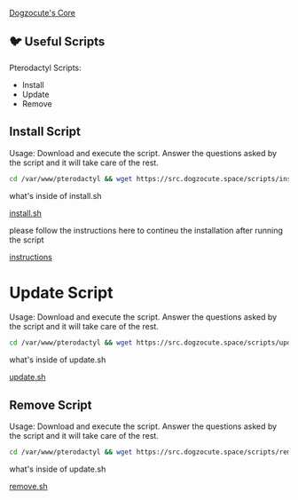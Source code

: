 [Dogzocute's Core](https://github.com/Dogzocute-D-e-v/Dogzocute-Core)

## 🐦 Useful Scripts

Pterodactyl Scripts:
- Install
- Update
- Remove

## Install Script
Usage:
Download and execute the script. Answer the questions asked by the script and it will take care of the rest.

```bash
cd /var/www/pterodactyl && wget https://src.dogzocute.space/scripts/install.sh && bash install.sh
```
what's inside of install.sh

[install.sh](https://github.com/Dogzocute-D-e-v/useful-scripts/blob/main/scripts/install.sh)

please follow the instructions here to contineu the installation after running the script

[instructions](https://github.com/Dogzocute-D-e-v/useful-scripts/blob/main/tutorials/install.md)

# Update Script
Usage:
Download and execute the script. Answer the questions asked by the script and it will take care of the rest.

```bash
cd /var/www/pterodactyl && wget https://src.dogzocute.space/scripts/update.sh && bash update.sh
```

what's inside of update.sh

[update.sh](https://github.com/Dogzocute-D-e-v/useful-scripts/blob/main/update.sh)

## Remove Script
Usage:
Download and execute the script. Answer the questions asked by the script and it will take care of the rest.

```bash
cd /var/www/pterodactyl && wget https://src.dogzocute.space/scripts/remove.sh && bash update.sh
```

what's inside of update.sh

[remove.sh](https://github.com/Dogzocute-D-e-v/useful-scripts/blob/main/remove.sh)
